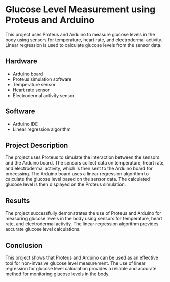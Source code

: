 # Glucose Level Measurement using Proteus and Arduino

This project uses Proteus and Arduino to measure glucose levels in the body using sensors for temperature, heart rate, and electrodermal activity. Linear regression is used to calculate glucose levels from the sensor data.

## Hardware
- Arduino board
- Proteus simulation software
- Temperature sensor
- Heart rate sensor
- Electrodermal activity sensor

## Software
- Arduino IDE
- Linear regression algorithm

## Project Description
The project uses Proteus to simulate the interaction between the sensors and the Arduino board. The sensors collect data on temperature, heart rate, and electrodermal activity, which is then sent to the Arduino board for processing. The Arduino board uses a linear regression algorithm to calculate the glucose level based on the sensor data. The calculated glucose level is then displayed on the Proteus simulation.

## Results
The project successfully demonstrates the use of Proteus and Arduino for measuring glucose levels in the body using sensors for temperature, heart rate, and electrodermal activity. The linear regression algorithm provides accurate glucose level calculations.

## Conclusion
This project shows that Proteus and Arduino can be used as an effective tool for non-invasive glucose level measurement. The use of linear regression for glucose level calculation provides a reliable and accurate method for monitoring glucose levels in the body.


